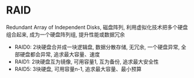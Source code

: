 # RAID

Redundant Array of Independent Disks, 磁盘阵列, 利用虚拟化技术把多个硬盘组合起来, 成为一个硬盘阵列组, 提升性能或数据冗余

- RAID0: 2块硬盘合并成一块逻辑盘, 数据分散存储, 无冗余, 一个硬盘异常, 全部硬盘都会异常, 追求最大容量、速度
- RAID1: 2块硬盘互为镜像, 可用容量1, 互为备份, 追求最大安全性
- RAID5: 3块硬盘, 可用容量n-1, 追求最大容量、最小预算
